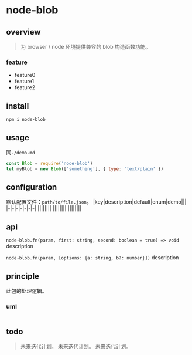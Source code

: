 # node-blob

## overview

> 为 browser / node 环境提供兼容的 blob 构造函数功能。

### feature

- feature0
- feature1
- feature2

## install

`npm i node-blob`

## usage

同`./demo.md`

```js
const Blob = require('node-blob')
let myBlob = new Blob(['something'], { type: 'text/plain' })
```

## configuration

默认配置文件：`path/to/file.json`。
|key|description|default|enum|demo|||
|-|-|-|-|-|-|-|
||||||||
||||||||
||||||||

## api

`node-blob.fn(param, first: string, second: boolean = true) => void`
description

`node-blob.fn(param, [options: {a: string, b?: number}])`
description

## principle

此包的处理逻辑。

### uml

```

```

## todo

> 未来迭代计划。
> 未来迭代计划。
> 未来迭代计划。
